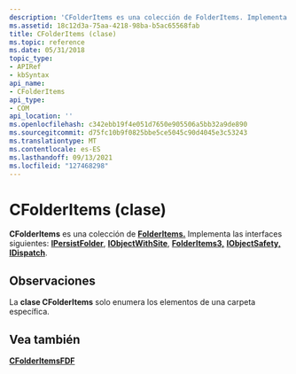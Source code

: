 ```yaml
---
description: 'CFolderItems es una colección de FolderItems. Implementa las interfaces siguientes: IPersistFolder, IObjectWithSite, FolderItems3, IObjectSafety, IDispatch.'
ms.assetid: 18c12d3a-75aa-4218-98ba-b5ac65568fab
title: CFolderItems (clase)
ms.topic: reference
ms.date: 05/31/2018
topic_type:
- APIRef
- kbSyntax
api_name:
- CFolderItems
api_type:
- COM
api_location: ''
ms.openlocfilehash: c342ebb19f4e051d7650e905506a5bb32a9de890
ms.sourcegitcommit: d75fc10b9f0825bbe5ce5045c90d4045e3c53243
ms.translationtype: MT
ms.contentlocale: es-ES
ms.lasthandoff: 09/13/2021
ms.locfileid: "127468298"
---
```

# <a name="cfolderitems-class"></a>CFolderItems (clase)

**CFolderItems** es una colección de [**FolderItems.**](folderitems.md) Implementa las interfaces siguientes: [**IPersistFolder**](/windows/desktop/api/shobjidl_core/nn-shobjidl_core-ipersistfolder), [**IObjectWithSite**](/windows/win32/api/ocidl/nn-ocidl-iobjectwithsite), [**FolderItems3,**](folderitems3-object.md) [**IObjectSafety,**](/previous-versions/windows/internet-explorer/ie-developer/platform-apis/aa768224(v=vs.85)) [**IDispatch**](/windows/win32/api/oaidl/nn-oaidl-idispatch).

## <a name="remarks"></a>Observaciones

La **clase CFolderItems** solo enumera los elementos de una carpeta específica.

## <a name="see-also"></a>Vea también

<dl> <dt>

[**CFolderItemsFDF**](class-cfolderitemsfdf-class.md)
</dt> </dl>

 

 
